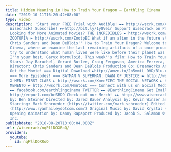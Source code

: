 ```yaml
---
title: Hidden Meaning in How to Train Your Dragon – Earthling Cinema
date: "2019-10-11T16:20:42+08:00"
type: video
description: 'Start your FREE Trial with Audible! ►► http://wscrk.com/AudibleEC Join
  Wisecrack! Subscribe! ►►http://bit.ly/1y8Veir Support Wisecrack on Patreon! ►► http://wscrk.com/PatreonWC
  Looking for More Animated Movies? THE INCREDIBLES ► http://wscrk.com/IncrediblesEC
  ZOOTOPIA ► http://wscrk.com/ZootpEC What if an alien in the future stumbled upon
  Chris Sanders and Dean DeBlois'' How to Train Your Dragon? Welcome to Earthling
  Cinema, where we examine the last remaining artifacts of a once-proud culture and
  try to understand what human lives were like before their planet was destroyed.
  I''m your host, Garyx Wormuloid. This week''s film: How to Train Your Dragon (2010)
  Stars: Jay Baruchel, Gerard Butler, Craig Ferguson, America Ferrera, Jonah Hill
  Director: Chris Sanders and Dean DeBlois Production Co: DreamWorks Animation ===
  Get the Movie! === Digital Download ►http://amzn.to/2b5mmtL DVD/Blu-ray ► http://amzn.to/2b326bQ
  === More Episodes! === BATMAN V SUPERMAN: DAWN OF JUSTICE ► http://wscrk.com/BatvSupEC
  X-MEN: FIRST CLASS ► http://wscrk.com/XmenFCEC THE SOCIAL NETWORK ► http://wscrk.com/SocNtEC
  MEMENTO ► http://wscrk.com/MmntoEC === Connect with us on Social Media! === FACEBOOK
  ►► facebook.com/earthlingcinema TWITTER ►► @EarthlingCinema Get Email Alerts ►►
  http://eepurl.com/bcSRD9 Check out our Merch! ►► http://www.wisecrack.co/store Written
  by: Ben Steiner Directed by: Jared Bauer Analysis by: Kevin Winzer and Jared Bauer
  Starring: Mark Schroeder (https://twitter.com/mark_schroeder) Edited by: Ryan Hailey
  (http://www.ryanhaileydotcom.com/) Original Music by: David Krystal (http://www.davidkrystalmusic.com)
  Opening Animation by: Danny Rapaport Produced by: Jacob S. Salamon © 2016 Wisecrack,
  Inc.'
publishdate: "2016-08-20T13:00:04.000Z"
url: /wisecrack/nqPllDOXRoQ/
providers:
  youtube:
    id: nqPllDOXRoQ
---
```

